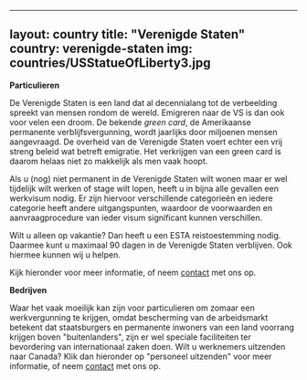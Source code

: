 ---
layout: country
title: "Verenigde Staten"
country: verenigde-staten
img: countries/USStatueOfLiberty3.jpg
--

<p><strong>Particulieren</strong><br/>

De Verenigde Staten is een land dat al decennialang tot de verbeelding spreekt van mensen rondom de wereld. Emigreren naar de VS is dan ook voor velen een droom. De bekende <i>green card</i>, de Amerikaanse permanente verblijfsvergunning, wordt jaarlijks door miljoenen mensen aangevraagd. De overheid van de Verenigde Staten voert echter een vrij streng beleid wat betreft emigratie. Het verkrijgen van een green card is daarom helaas niet zo makkelijk als men vaak hoopt.
</p>

<p>Als u (nog) niet permanent in de Verenigde Staten wilt wonen maar er wel tijdelijk wilt werken of stage wilt lopen, heeft u in bijna alle gevallen een werkvisum nodig. Er zijn hiervoor verschillende categorieën en iedere categorie heeft andere uitgangspunten, waardoor de voorwaarden en aanvraagprocedure van ieder visum significant kunnen verschillen.
</p>

<p>Wilt u alleen op vakantie? Dan heeft u een ESTA reistoestemming nodig. Daarmee kunt u maximaal 90 dagen in de Verenigde Staten verblijven. Ook hiermee kunnen wij u helpen.
</p>

<p>Kijk hieronder voor meer informatie, of neem <a href="{{ site.baseurl }}/contact">contact</a> met ons op.<p/>

<p><strong>Bedrijven</strong><br/>

Waar het vaak moeilijk kan zijn voor particulieren om zomaar een werkvergunning te krijgen, omdat bescherming van de arbeidsmarkt betekent dat staatsburgers en permanente inwoners van een land voorrang krijgen boven "buitenlanders", zijn er wel speciale faciliteiten ter bevordering van internationaal zaken doen. Wilt u werknemers uitzenden naar Canada? Klik dan hieronder op "personeel uitzenden" voor meer informatie, of neem <a href="{{ site.baseurl }}/contact">contact</a> met ons op.</p>
